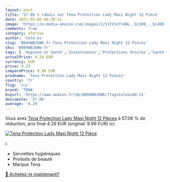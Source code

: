 ```yaml
---
layout: post
title: '57.06 % rabais sur Tena Protection Lady Maxi Night 12 Pièce'
date: 2021-05-06 06:59:11
image: 'https://m.media-amazon.com/images/I/51IV1xYlANL._SL500_._SL400_.jpg'
comments: true
category: ofertas
author: 'tole.es'
slug: 'B004WBJ6W6-fr Tena Protection Lady Maxi Night 12 Pièces'
sku: 'B004WBJ6W6-fr'
tags: [ 'Hygiène et Santé','Incontinence','Protections droites','Santé et premiers soins','tena', ]
actualPrice: 4.29 EUR
currency: EUR
price: 4.29
comparePrice: 9.99 EUR
prodname: 'Tena Protection Lady Maxi Night 12 Pièces'
country: 'fr'
flag: '🇫🇷'
brand: 'TENA'
buyurl: 'https://www.amazon.fr/dp/B004WBJ6W6/?tag=tolees0d-21'
descuento: '57.06'
average: '4.29'
---
```


Vous avez [Tena Protection Lady Maxi Night 12 Pièces](https://www.amazon.fr/dp/B004WBJ6W6/?tag=tolees0d-21)  à  57.06 % de réduction, prix final  4.29 EUR (original: 9.99 EUR) ici:

[![Tena Protection Lady Maxi Night 12 Pièce](https://m.media-amazon.com/images/I/51IV1xYlANL._SL500_._SL400_.jpg)](https://www.amazon.fr/dp/B004WBJ6W6/?tag=tolees0d-21)

ℹ️:

- Serviettes hygiéniques
- Produits de beauté
- Marque Tena

[🛒 Achetez-le maintenant!!](https://www.amazon.fr/dp/B004WBJ6W6/?tag=tolees0d-21)
